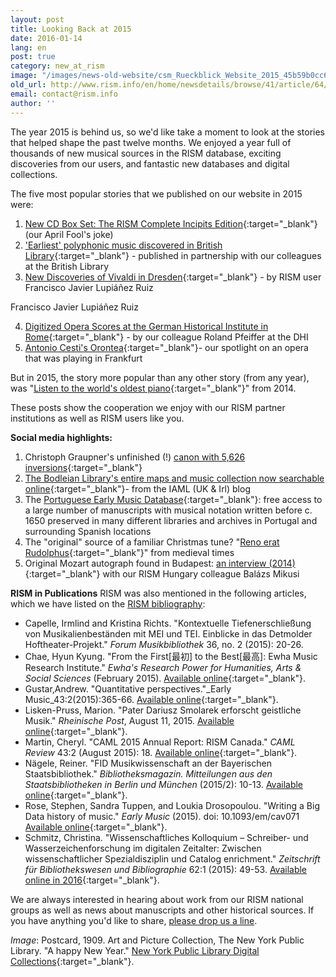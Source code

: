 ```yaml
---
layout: post
title: Looking Back at 2015
date: 2016-01-14
lang: en
post: true
category: new_at_rism
image: "/images/news-old-website/csm_Rueckblick_Website_2015_45b59b0cc6.jpg"
old_url: http://www.rism.info/en/home/newsdetails/browse/41/article/64/looking-back-at-2015.html
email: contact@rism.info
author: ''
---
```


The year 2015 is behind us, so we'd like take a moment to look at the stories that helped shape the past twelve months. We enjoyed a year full of thousands of new musical sources in the RISM database, exciting discoveries from our users, and fantastic new databases and digital collections.

The five most popular stories that we published on our website in 2015 were:

1. [New CD Box Set: The RISM Complete Incipits Edition](/new_at_rism/2015/04/01/new-cd-box-set-the-rism-complete-incipits-edition.html){:target="_blank"} (our April Fool's joke)
2. ['Earliest' polyphonic music discovered in British Library](/library_collections/2015/01/12/earliest-polyphonic-music-discovered-in-british.html){:target="_blank"} - published in partnership with our colleagues at the British Library
3. [New Discoveries of Vivaldi in Dresden](/rediscovered/2015/10/08/new-discoveries-of-vivaldi-in-dresden.html){:target="_blank"} - by RISM user Francisco Javier Lupiáñez Ruiz

Francisco Javier Lupiáñez Ruiz

4. [Digitized Opera Scores at the German Historical Institute in Rome](/library_collections/2015/09/07/digitized-opera-scores-at-the-german-historical.html){:target="_blank"} - by our colleague Roland Pfeiffer at the DHI
5. [Antonio Cesti's Orontea](/in_the_news/2015/02/02/antonio-cestis-orontea.html){:target="_blank"}- our spotlight on an opera that was playing in Frankfurt

But in 2015, the story more popular than any other story (from any year), was "[Listen to the world's oldest piano](/rediscovered/2014/05/28/listen-to-the-worlds-oldest-piano.html){:target="_blank"}" from 2014.

These posts show the cooperation we enjoy with our RISM partner institutions as well as RISM users like you.

**Social media highlights:**

1. Christoph Graupner's unfinished (!) [canon with 5,626 inversions](https://www.facebook.com/RISM.info/photos/a.436016529772530.96645.103775449663308/1071230352917808/?type=3&theater){:target="_blank"}
2. [The Bodleian Library's entire maps and music collection now searchable online](https://iamlukirl.wordpress.com/2015/10/26/bodleians-entire-maps-and-music-collection-now-searchable-online/){:target="_blank"}- from the IAML (UK & Irl) blog
3. The [Portuguese Early Music Database](http://pemdatabase.eu/){:target="_blank"}: free access to a large number of manuscripts with musical notation written before c. 1650 preserved in many different libraries and archives in Portugal and surrounding Spanish locations
4. The "original" source of a familiar Christmas tune? "[Reno erat Rudolphus](https://youtu.be/BwkH1SAwphY){:target="_blank"}" from medieval times
5. Original Mozart autograph found in Budapest: [an interview (2014)](https://youtu.be/lRrqKZYSSIE){:target="_blank"} with our RISM Hungary colleague Balázs Mikusi

**RISM in Publications**
RISM was also mentioned in the following articles, which we have listed on the [RISM bibliography](/publications/bibliography.html):

- Capelle, Irmlind and Kristina Richts. "Kontextuelle Tiefenerschließung von Musikalienbeständen mit MEI und TEI. Einblicke in das Detmolder Hoftheater-Projekt." _Forum Musikbibliothek_ 36, no. 2 (2015): 20-26.
- Chae, Hyun Kyung. "From the First[最初] to the Best[最高]: Ewha Music Research Institute." _Ewha's Research Power for Humanities, Arts & Social Sciences_ (February 2015). [Available online](http://researchpower1.ewha.ac.kr/bbs/board.php?bo_table=2015s&wr_id=7){:target="_blank"}.
- Gustar,Andrew. "Quantitative perspectives."_Early Music_43:2(2015):365-66. [Available online](http://em.oxfordjournals.org/content/43/2.toc){:target="_blank"}.
- Lisken-Pruss, Marion. "Pater Dariusz Smolarek erforscht geistliche Musik." _Rheinische Post_, August 11, 2015. [Available online](http://www.rp-online.de/nrw/staedte/korschenbroich/pater-dariusz-smolarek-erforscht-geistliche-musik-aid-1.5303071){:target="_blank"}.
- Martin, Cheryl. "CAML 2015 Annual Report: RISM Canada." _CAML Review_ 43:2 (August 2015): 18. [Available online](http://caml.journals.yorku.ca/index.php/caml/article/view/40226/36401){:target="_blank"}.
- Nägele, Reiner. "FID Musikwissenschaft an der Bayerischen Staatsbibliothek." _Bibliotheksmagazin. Mitteilungen aus den Staatsbibliotheken in Berlin und München_ (2015/2): 10-13. [Available online](https://www.bsb-muenchen.de/fileadmin/imageswww/pdf-dateien/bibliotheksmagazin/BM2015-2.pdf){:target="_blank"}.
- Rose, Stephen, Sandra Tuppen, and Loukia Drosopoulou. "Writing a Big Data history of music." _Early Music_ (2015). doi: 10.1093/em/cav071 [Available online](http://em.oxfordjournals.org/content/early/2015/09/02/em.cav071){:target="_blank"}.
- Schmitz, Christina. "Wissenschaftliches Kolloquium – Schreiber- und Wasserzeichenforschung im digitalen Zeitalter: Zwischen wissenschaftlicher Spezialdisziplin und Catalog enrichment." _Zeitschrift für Bibliothekswesen und Bibliographie_ 62:1 (2015): 49-53. [Available online in 2016](http://dx.doi.org/10.3196/186429501562166){:target="_blank"}.

We are always interested in hearing about work from our RISM national groups as well as news about manuscripts and other historical sources. If you have anything you'd like to share, [please drop us a line](mailto:contact@rism.info).

_Image_: Postcard, 1909. Art and Picture Collection, The New York Public Library. "A happy New Year." [New York Public Library Digital Collections](http://digitalcollections.nypl.org/items/510d47e3-4d00-a3d9-e040-e00a18064a99){:target="_blank"}.